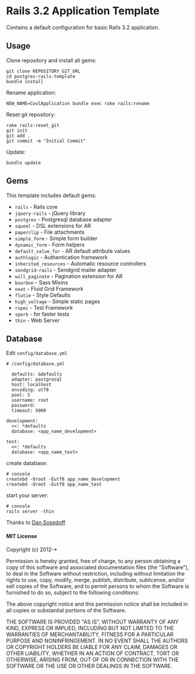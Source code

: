 # Rails 3.2 Application Template

Contains a default configuration for basic Rails 3.2 application.

## Usage

Clone repository and install all gems:

```
git clone REPOSITORY_GIT_URL
cd postgres-rails-template
bundle install
```

Rename application:

```
NEW_NAME=CoolApplication bundle exec rake rails:rename
```

Reset git repository:

```
rake rails:reset_git
git init
git add .
git commit -m "Initial Commit"
```

Update:

```
bundle update
```

## Gems

This template includes default gems:

- `rails`               - Rails core
- `jquery-rails`        - jQuery library
- `postgres`            - Postgresql database adapter
- `squeel`              - DSL extensions for AR
- `paperclip`           - File attachments
- `simple_form`         - Simple form builder
- `dynamic_form`        - Form helpers
- `default_value_for`   - AR default attribute values
- `authlogic`           - Authentication framework
- `inherited_resources` - Automatic resource controllers 
- `sendgrid-rails`      - Sendgrid mailer adapter
- `will_paginate`       - Pagination extension for AR
- `bourbon`             - Sass Mixins
- `neat`                - Fluid Grid Framework
- `flutie`              - Style Defaults
- `high_voltage`        - Simple static pages
- `rspec`               - Test Framework
- `spork`               - for faster tests
- `thin`                - Web Server

## Database

Edit `config/database.yml`

```
# /config/database.yml

  defaults: &defaults
  adapter: postgresql
  host: localhost
  encoding: utf8
  pool: 5
  username: root
  password:
  timeout: 5000

development:
  <<: *defaults
  database: <app_name_development>
  
test:
  <<: *defaults
  database: <app_name_test>
```

create database:

```
# console
createbd -Oroot -Eutf8 app_name_development
createbd -Oroot -Eutf8 app_name_test
```

start your server:

```
# console
rails server -thin
```

Thanks to [Dan Sosedoff](https://github.com/sosedoff)

#### MIT License

Copyright (c) 2012-*

Permission is hereby granted, free of charge, to any person
obtaining a copy of this software and associated documentation
files (the "Software"), to deal in the Software without
restriction, including without limitation the rights to use,
copy, modify, merge, publish, distribute, sublicense, and/or sell
copies of the Software, and to permit persons to whom the
Software is furnished to do so, subject to the following
conditions:

The above copyright notice and this permission notice shall be
included in all copies or substantial portions of the Software.

THE SOFTWARE IS PROVIDED "AS IS", WITHOUT WARRANTY OF ANY KIND,
EXPRESS OR IMPLIED, INCLUDING BUT NOT LIMITED TO THE WARRANTIES
OF MERCHANTABILITY, FITNESS FOR A PARTICULAR PURPOSE AND
NONINFRINGEMENT. IN NO EVENT SHALL THE AUTHORS OR COPYRIGHT
HOLDERS BE LIABLE FOR ANY CLAIM, DAMAGES OR OTHER LIABILITY,
WHETHER IN AN ACTION OF CONTRACT, TORT OR OTHERWISE, ARISING
FROM, OUT OF OR IN CONNECTION WITH THE SOFTWARE OR THE USE OR
OTHER DEALINGS IN THE SOFTWARE.
